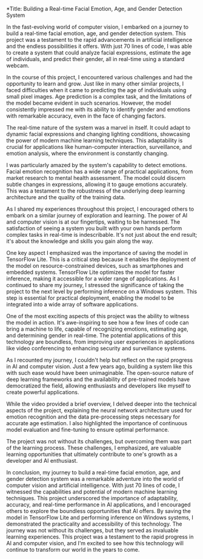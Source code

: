 

*Title: Building a Real-time Facial Emotion, Age, and Gender Detection System

In the fast-evolving world of computer vision, I embarked on a journey to build a real-time facial emotion, age, and gender detection system. This project was a testament to the rapid advancements in artificial intelligence and the endless possibilities it offers. With just 70 lines of code, I was able to create a system that could analyze facial expressions, estimate the age of individuals, and predict their gender, all in real-time using a standard webcam.

In the course of this project, I encountered various challenges and had the opportunity to learn and grow. Just like in many other similar projects, I faced difficulties when it came to predicting the age of individuals using small pixel images. Age prediction is a complex task, and the limitations of the model became evident in such scenarios. However, the model consistently impressed me with its ability to identify gender and emotions with remarkable accuracy, even in the face of changing factors.

The real-time nature of the system was a marvel in itself. It could adapt to dynamic facial expressions and changing lighting conditions, showcasing the power of modern machine learning techniques. This adaptability is crucial for applications like human-computer interaction, surveillance, and emotion analysis, where the environment is constantly changing.

I was particularly amazed by the system's capability to detect emotions. Facial emotion recognition has a wide range of practical applications, from market research to mental health assessment. The model could discern subtle changes in expressions, allowing it to gauge emotions accurately. This was a testament to the robustness of the underlying deep learning architecture and the quality of the training data.

As I shared my experiences throughout this project, I encouraged others to embark on a similar journey of exploration and learning. The power of AI and computer vision is at our fingertips, waiting to be harnessed. The satisfaction of seeing a system you built with your own hands perform complex tasks in real-time is indescribable. It's not just about the end result; it's about the knowledge and skills you gain along the way.

One key aspect I emphasized was the importance of saving the model in TensorFlow Lite. This is a critical step because it enables the deployment of the model on resource-constrained devices, such as smartphones and embedded systems. TensorFlow Lite optimizes the model for faster inference, making it accessible for a wider range of applications. As I continued to share my journey, I stressed the significance of taking the project to the next level by performing inference on a Windows system. This step is essential for practical deployment, enabling the model to be integrated into a wide array of software applications.

One of the most exciting aspects of this project was the ability to witness the model in action. It's awe-inspiring to see how a few lines of code can bring a machine to life, capable of recognizing emotions, estimating age, and determining gender in real-time. The potential applications of this technology are boundless, from improving user experiences in applications like video conferencing to enhancing security and surveillance systems.

As I recounted my journey, I couldn't help but reflect on the rapid progress in AI and computer vision. Just a few years ago, building a system like this with such ease would have been unimaginable. The open-source nature of deep learning frameworks and the availability of pre-trained models have democratized the field, allowing enthusiasts and developers like myself to create powerful applications.

While the video provided a brief overview, I delved deeper into the technical aspects of the project, explaining the neural network architecture used for emotion recognition and the data pre-processing steps necessary for accurate age estimation. I also highlighted the importance of continuous model evaluation and fine-tuning to ensure optimal performance.

The project was not without its challenges, but overcoming them was part of the learning process. These challenges, I emphasized, are valuable learning opportunities that ultimately contribute to one's growth as a developer and AI enthusiast.

In conclusion, my journey to build a real-time facial emotion, age, and gender detection system was a remarkable adventure into the world of computer vision and artificial intelligence. With just 70 lines of code, I witnessed the capabilities and potential of modern machine learning techniques. This project underscored the importance of adaptability, accuracy, and real-time performance in AI applications, and I encouraged others to explore the boundless opportunities that AI offers. By saving the model in TensorFlow Lite and performing inference on Windows systems, I demonstrated the practicality and accessibility of this technology. The journey was not without its challenges, but they served as invaluable learning experiences. This project was a testament to the rapid progress in AI and computer vision, and I'm excited to see how this technology will continue to transform our world in the years to come.